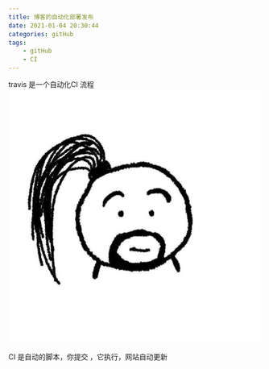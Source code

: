 ```yaml
---
title: 博客的自动化部署发布
date: 2021-01-04 20:30:44
categories: gitHub
tags:
    - gitHub
    - CI
---
```

travis 是一个自动化CI 流程
  ![图片](../img/dhy.jpg)


CI 是自动的脚本，你提交 ，它执行，网站自动更新

